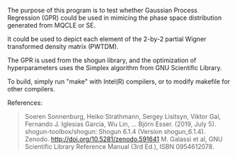 The purpose of this program is to test whether Gaussian Process Regression (GPR) could be used in mimicing the phase space distribution generated from MQCLE or SE.

It could be used to depict each element of the 2-by-2 partial Wigner transformed density matrix (PWTDM).

The GPR is used from the shogun library, and the optimization of hyperparameters uses the Simplex algorithm from GNU Scientific Library.

To build, simply run "make" with Intel(R) compilers, or to modify makefile for other compilers.

References:
> Soeren Sonnenburg, Heiko Strathmann, Sergey Lisitsyn, Viktor Gal, Fernando J. Iglesias García, Wu Lin, … Björn Esser. (2019, July 5). shogun-toolbox/shogun: Shogun 6.1.4 (Version shogun_6.1.4). Zenodo. http://doi.org/10.5281/zenodo.591641
> M. Galassi et al, GNU Scientific Library Reference Manual (3rd Ed.), ISBN 0954612078.